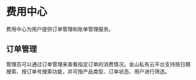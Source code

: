 # 费用中心

费用中心为用户提供订单管理和账单管理服务。

## 订单管理

管理员可以通过订单管理来查看指定订单的消费情况。金山私有云平台支持按日期搜索、按订单号搜索功能，并可按产品类型、订单状态、用户进行筛选。